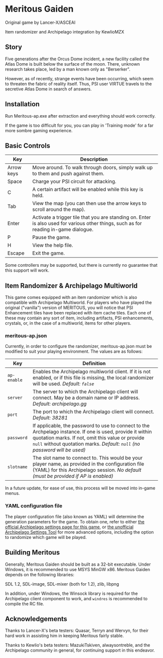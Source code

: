 # Meritous Gaiden
Original game by Lancer-X/ASCEAI

Item randomizer and Archipelago integration by KewlioMZX

## Story

Five generations after the Orcus Dome incident, a new facility called the Atlas Dome is built below the surface of the moon. There, unknown research takes place, led by a man known only as "Berserker".

However, as of recently, strange events have been occurring, which seem to threaten the fabric of reality itself. Thus, PSI user VIRTUE travels to the secretive Atlas Dome in search of answers.

## Installation

Run Meritous-ap.exe after extraction and everything should work correctly.

If the game is too difficult for you, you can play in 'Training mode' for a far more sombre gaming experience.

## Basic Controls

Key|Description
--|--
Arrow keys|Move around. To walk through doors, simply walk up to them and push against them.
Space|Charge your PSI circuit for attacking.
C|A certain artifact will be enabled while this key is held.
Tab|View the map (you can then use the arrow keys to scroll around the map).
Enter|Activate a trigger tile that you are standing on. Enter is also used for various other things, such as for reading in-game dialogue.
P|Pause the game.
H|View the help file.
Escape|Exit the game.

Some controllers may be supported, but there is currently no guarantee that this support will work.

## Item Randomizer & Archipelago Multiworld

This game comes equipped with an item randomizer which is also compatible with Archipelago Multiworld. For players who have played the original ("vanilla") version of MERITOUS, you will notice that PSI Enhancement tiles have been replaced with item cache tiles. Each one of these may contain any sort of item, including artifacts, PSI enhancements, crystals, or, in the case of a multiworld, items for other players.

### meritous-ap.json

Currently, in order to configure the randomizer, meritous-ap.json must be modified to suit your playing environment. The values are as follows:

Key|Definition
--|--
`ap-enable`|Enables the Archipelago multiworld client. If it is not enabled, or if this file is missing, the local randomizer will be used. *Default: `false`*
`server`|The server to which the Archipelago client will connect. May be a domain name or IP address. *Default: archipelago.gg*
`port`|The port to which the Archipelago client will connect. *Default: 38281*
`password`|If applicable, the password to use to connect to the Archpelago instance. If one is used, provide it within quotation marks. If not, omit this value or provide `null` without quotation marks. *Default: `null` (no password will be used)*
`slotname`|The slot name to connect to. This would be your player name, as provided in the configuration file (YAML) for this Archipelago session. *No default (must be provided if AP is enabled)*

In a future update, for ease of use, this process will be moved into in-game menus.

### YAML configuration file

The player configuration file (also known as YAML) will determine the generation parameters for the game. To obtain one, refer to either [the official Archipelago settings page for this game](https://archipelago.gg/games/Meritous/player-settings), or [the unofficial Archipelago Settings Tool](lowbiasgaming.net/archipelago) for more advanced options, including the option to randomize which game will be played.

## Building Meritous

Generally, Meritous Gaiden should be built as a 32-bit executable. Under Windows, it is recommended to use MSYS MinGW x86. Meritous Gaiden depends on the following libraries:

SDL 1.2, SDL-image, SDL-mixer (both for 1.2), zlib, libpng

In addition, under Windows, the Winsock library is required for the Archipelago client component to work, and `windres` is recommended to compile the RC file.

## Acknowledgements

Thanks to Lancer-X's beta testers: Quasar, Terryn and Wervyn, for their hard work in assisting him in keeping Meritous fairly stable.

Thanks to Kewlio's beta testers: MazukiTskiven, alwaysontreble, and the Archipelago community in general, for continuing support in this endeavor.
